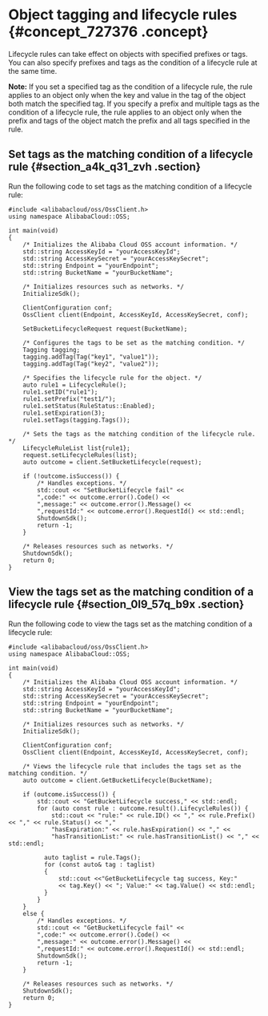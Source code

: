 # Object tagging and lifecycle rules {#concept_727376 .concept}

Lifecycle rules can take effect on objects with specified prefixes or tags. You can also specify prefixes and tags as the condition of a lifecycle rule at the same time.

**Note:** If you set a specified tag as the condition of a lifecycle rule, the rule applies to an object only when the key and value in the tag of the object both match the specified tag. If you specify a prefix and multiple tags as the condition of a lifecycle rule, the rule applies to an object only when the prefix and tags of the object match the prefix and all tags specified in the rule.

## Set tags as the matching condition of a lifecycle rule {#section_a4k_q31_zvh .section}

Run the following code to set tags as the matching condition of a lifecycle rule:

``` {#codeblock_q2l_s96_sih}
#include <alibabacloud/oss/OssClient.h>
using namespace AlibabaCloud::OSS;

int main(void)
{
    /* Initializes the Alibaba Cloud OSS account information. */
    std::string AccessKeyId = "yourAccessKeyId";
    std::string AccessKeySecret = "yourAccessKeySecret";
    std::string Endpoint = "yourEndpoint";
    std::string BucketName = "yourBucketName";

    /* Initializes resources such as networks. */
    InitializeSdk();

    ClientConfiguration conf;
    OssClient client(Endpoint, AccessKeyId, AccessKeySecret, conf);

    SetBucketLifecycleRequest request(BucketName);

    /* Configures the tags to be set as the matching condition. */
    Tagging tagging;
    tagging.addTag(Tag("key1", "value1"));
    tagging.addTag(Tag("key2", "value2"));

    /* Specifies the lifecycle rule for the object. */
    auto rule1 = LifecycleRule();
    rule1.setID("rule1");
    rule1.setPrefix("test1/");
    rule1.setStatus(RuleStatus::Enabled);
    rule1.setExpiration(3);
    rule1.setTags(tagging.Tags());

    /* Sets the tags as the matching condition of the lifecycle rule. */
    LifecycleRuleList list{rule1};
    request.setLifecycleRules(list);
    auto outcome = client.SetBucketLifecycle(request);

    if (!outcome.isSuccess()) {
        /* Handles exceptions. */
        std::cout << "SetBucketLifecycle fail" <<
        ",code:" << outcome.error().Code() <<
        ",message:" << outcome.error().Message() <<
        ",requestId:" << outcome.error().RequestId() << std::endl;
        ShutdownSdk();
        return -1;
    }

    /* Releases resources such as networks. */
    ShutdownSdk();
    return 0;
}
```

## View the tags set as the matching condition of a lifecycle rule {#section_0l9_57q_b9x .section}

Run the following code to view the tags set as the matching condition of a lifecycle rule:

``` {#codeblock_ax4_c4q_0sp}
#include <alibabacloud/oss/OssClient.h>
using namespace AlibabaCloud::OSS;

int main(void)
{
    /* Initializes the Alibaba Cloud OSS account information. */
    std::string AccessKeyId = "yourAccessKeyId";
    std::string AccessKeySecret = "yourAccessKeySecret";
    std::string Endpoint = "yourEndpoint";
    std::string BucketName = "yourBucketName";

    /* Initializes resources such as networks. */
    InitializeSdk();

    ClientConfiguration conf;
    OssClient client(Endpoint, AccessKeyId, AccessKeySecret, conf);

    /* Views the lifecycle rule that includes the tags set as the matching condition. */
    auto outcome = client.GetBucketLifecycle(BucketName);

    if (outcome.isSuccess()) {
        std::cout << "GetBucketLifecycle success," << std::endl;
        for (auto const rule : outcome.result().LifecycleRules()) {
            std::cout << "rule:" << rule.ID() << "," << rule.Prefix() << "," << rule.Status() << ","
            "hasExpiration:" << rule.hasExpiration() << "," <<
            "hasTransitionList:" << rule.hasTransitionList() << "," << std::endl;

          auto taglist = rule.Tags();
          for (const auto& tag : taglist)
          {
              std::cout <<"GetBucketLifecycle tag success, Key:" 
              << tag.Key() << "; Value:" << tag.Value() << std::endl;
          }
        }
    }
    else {
        /* Handles exceptions. */
        std::cout << "GetBucketLifecycle fail" <<
        ",code:" << outcome.error().Code() <<
        ",message:" << outcome.error().Message() <<
        ",requestId:" << outcome.error().RequestId() << std::endl;
        ShutdownSdk();
        return -1;
    }

    /* Releases resources such as networks. */
    ShutdownSdk();
    return 0;
}
```

